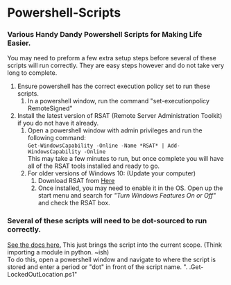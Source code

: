 # Powershell-Scripts
### Various Handy Dandy Powershell Scripts for Making Life Easier.


You may need to preform a few extra setup steps before several of these scripts will run correctly. They are easy steps however and do not take very long to complete. 

1. Ensure powershell has the correct execution policy set to run these scripts. 
	1. In a powershell window, run the command "set-executionpolicy RemoteSigned"
2. Install the latest version of RSAT (Remote Server Administration Toolkit) if you do not have it already.
	1. Open a powershell window with admin privileges and run the following command:  
     ``Get-WindowsCapability -Online -Name *RSAT* | Add-WindowsCapability -Online``  
	   This may take a few minutes to run, but once complete you will have all of the RSAT tools installed and ready to go. 
	2. For older versions of Windows 10: (Update your computer)
		1. Download RSAT from [Here](https://www.microsoft.com/en-us/download/confirmation.aspx?id=45520)
		2. Once installed, you may need to enable it in the OS. Open up the start menu and search for <i>"Turn Windows Features On or Off"</i> and check the RSAT box.  

### Several of these scripts will need to be dot-sourced to run correctly.
[See the docs here.](https://docs.microsoft.com/en-us/powershell/module/microsoft.powershell.core/about/about_scripts?view=powershell-7#script-scope-and-dot-sourcing)
This just brings the script into the current scope. (Think importing a module in python. ~ish)   
To do this, open a powershell window and navigate to where the script is stored and enter a period or "dot" in front of the script name. ". .Get-LockedOutLocation.ps1"

